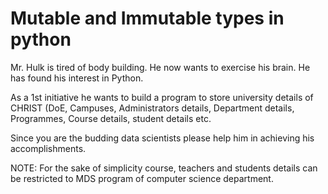 # Mutable and Immutable types in python
Mr. Hulk is tired of body building. He now wants to exercise his brain. He has found his interest in Python. 

As a 1st initiative he wants to build a program to store university details of CHRIST (DoE, Campuses, Administrators details, Department details, Programmes, Course details, student details etc. 

Since you are the budding data scientists please help him in achieving his accomplishments.    


NOTE: For the sake of simplicity course, teachers and students details can be restricted to MDS program of computer science department.


